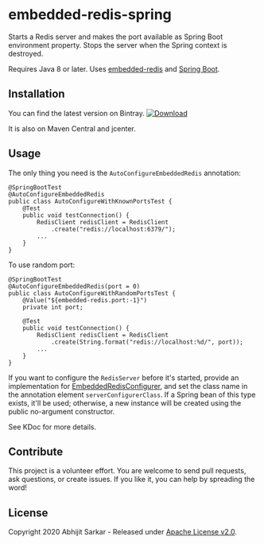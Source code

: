 # embedded-redis-spring

Starts a Redis server and makes the port available as Spring Boot environment property. Stops the server when the
Spring context is destroyed.

Requires Java 8 or later. Uses [embedded-redis](https://github.com/ozimov/embedded-redis) and [Spring Boot](https://spring.io/projects/spring-boot). 

## Installation

You can find the latest version on Bintray. [ ![Download](https://api.bintray.com/packages/asarkar/mvn/com.asarkar.spring%3Aembedded-redis-spring/images/download.svg) ](https://bintray.com/asarkar/mvn/com.asarkar.spring%3Aembedded-redis-spring/_latestVersion)

It is also on Maven Central and jcenter.

## Usage

The only thing you need is the `AutoConfigureEmbeddedRedis` annotation:

```
@SpringBootTest
@AutoConfigureEmbeddedRedis
public class AutoConfigureWithKnownPortsTest {
    @Test
    public void testConnection() {
        RedisClient redisClient = RedisClient
            .create("redis://localhost:6379/");
        ...
    }
}
```
To use random port:
```
@SpringBootTest
@AutoConfigureEmbeddedRedis(port = 0)
public class AutoConfigureWithRandomPortsTest {
    @Value("${embedded-redis.port:-1}")
    private int port;

    @Test
    public void testConnection() {
        RedisClient redisClient = RedisClient
            .create(String.format("redis://localhost:%d/", port));
        ...
    }
}
```

If you want to configure the `RedisServer` before it's started, provide an implementation for
[EmbeddedRedisConfigurer](src/main/kotlin/com/asarkar/spring/test/redis/EmbeddedRedisConfigurer.kt), and set the 
class name in the annotation element `serverConfigurerClass`. If a Spring bean of this type exists, it'll be used; 
otherwise, a new instance will be created using the public no-argument constructor.

See KDoc for more details.

## Contribute

This project is a volunteer effort. You are welcome to send pull requests, ask questions, or create issues.
If you like it, you can help by spreading the word!

## License

Copyright 2020 Abhijit Sarkar - Released under [Apache License v2.0](LICENSE).
